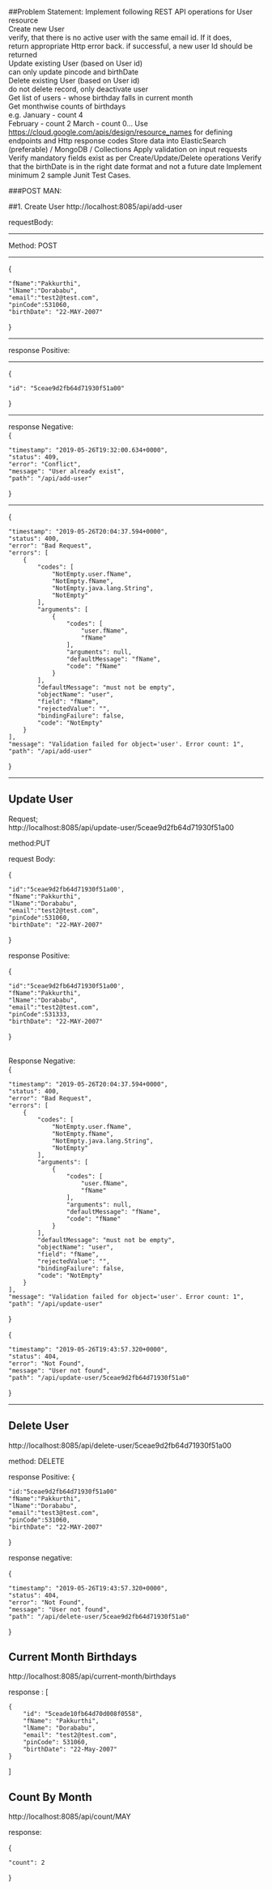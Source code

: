 
##Problem Statement:
Implement following REST API operations for User resource<br>
Create new User<br>
verify, that there is no active user with the same email id. If it does, <br>return appropriate Http error back.
if successful, a new user Id should be returned<br>
Update existing User (based on User id)<br>
can only update pincode and birthDate<br>
Delete existing User (based on User id)<br>
do not delete record, only deactivate user<br>
Get list of users - whose birthday falls in current month<br>
Get monthwise counts of birthdays<br>
e.g. January - count 4<br>
February - count 2
March - count 0...
Use https://cloud.google.com/apis/design/resource_names for defining endpoints and Http response codes
Store data into ElasticSearch (preferable) / MongoDB / Collections
Apply validation on input requests
Verify mandatory fields exist as per Create/Update/Delete operations
Verify that the birthDate is in the right date format and not a future date
Implement minimum 2 sample Junit Test Cases.

###POST MAN:

##1. Create User
http://localhost:8085/api/add-user

requestBody:
****
Method: POST
****

{

	"fName":"Pakkurthi",
	"lName":"Dorababu",
	"email":"test2@test.com",
	"pinCode":531060,
	"birthDate": "22-MAY-2007"
}

****

response Positive:
****
{

    "id": "5ceae9d2fb64d71930f51a00"
}
****
response Negative:<br>
{

    "timestamp": "2019-05-26T19:32:00.634+0000",
    "status": 409,
    "error": "Conflict",
    "message": "User already exist",
    "path": "/api/add-user"
}
***
{

    "timestamp": "2019-05-26T20:04:37.594+0000",
    "status": 400,
    "error": "Bad Request",
    "errors": [
        {
            "codes": [
                "NotEmpty.user.fName",
                "NotEmpty.fName",
                "NotEmpty.java.lang.String",
                "NotEmpty"
            ],
            "arguments": [
                {
                    "codes": [
                        "user.fName",
                        "fName"
                    ],
                    "arguments": null,
                    "defaultMessage": "fName",
                    "code": "fName"
                }
            ],
            "defaultMessage": "must not be empty",
            "objectName": "user",
            "field": "fName",
            "rejectedValue": "",
            "bindingFailure": false,
            "code": "NotEmpty"
        }
    ],
    "message": "Validation failed for object='user'. Error count: 1",
    "path": "/api/add-user"
}
*************

## Update User
Request;<br>
http://localhost:8085/api/update-user/5ceae9d2fb64d71930f51a00<br>

method:PUT<br>

request Body:


{
	
	"id":"5ceae9d2fb64d71930f51a00',
	"fName":"Pakkurthi",
	"lName":"Dorababu",
	"email":"test2@test.com",
	"pinCode":531060,
	"birthDate": "22-MAY-2007"
}

response Positive:<br>


{
	
	"id":"5ceae9d2fb64d71930f51a00',
	"fName":"Pakkurthi",
	"lName":"Dorababu",
	"email":"test2@test.com",
	"pinCode":531333,
	"birthDate": "22-MAY-2007"
}

<br>Response Negative:<br>
{

    "timestamp": "2019-05-26T20:04:37.594+0000",
    "status": 400,
    "error": "Bad Request",
    "errors": [
        {
            "codes": [
                "NotEmpty.user.fName",
                "NotEmpty.fName",
                "NotEmpty.java.lang.String",
                "NotEmpty"
            ],
            "arguments": [
                {
                    "codes": [
                        "user.fName",
                        "fName"
                    ],
                    "arguments": null,
                    "defaultMessage": "fName",
                    "code": "fName"
                }
            ],
            "defaultMessage": "must not be empty",
            "objectName": "user",
            "field": "fName",
            "rejectedValue": "",
            "bindingFailure": false,
            "code": "NotEmpty"
        }
    ],
    "message": "Validation failed for object='user'. Error count: 1",
    "path": "/api/update-user"
}

{

    "timestamp": "2019-05-26T19:43:57.320+0000",
    "status": 404,
    "error": "Not Found",
    "message": "User not found",
    "path": "/api/update-user/5ceae9d2fb64d71930f51a0"
}
*********


## Delete User

http://localhost:8085/api/delete-user/5ceae9d2fb64d71930f51a00

method: DELETE

response Positive:
{

	"id:"5ceae9d2fb64d71930f51a00"
	"fName":"Pakkurthi",
	"lName":"Dorababu",
	"email":"test3@test.com",
	"pinCode":531060,
	"birthDate": "22-MAY-2007"
}

response negative:

{

    "timestamp": "2019-05-26T19:43:57.320+0000",
    "status": 404,
    "error": "Not Found",
    "message": "User not found",
    "path": "/api/delete-user/5ceae9d2fb64d71930f51a0"
}



## Current Month Birthdays

http://localhost:8085/api/current-month/birthdays

response :
[

    {
        "id": "5ceade10fb64d70d008f0558",
        "fName": "Pakkurthi",
        "lName": "Dorababu",
        "email": "test2@test.com",
        "pinCode": 531060,
        "birthDate": "22-May-2007"
    }
]


## Count By Month

http://localhost:8085/api/count/MAY

response:

{

    "count": 2
}

